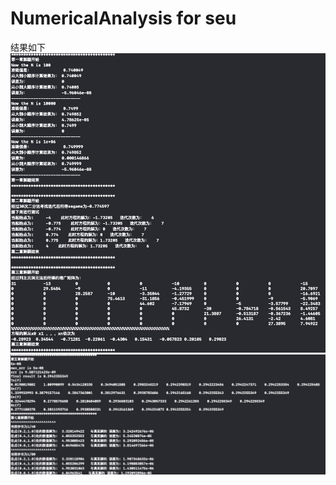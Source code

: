 # NumericalAnalysis for seu
结果如下
![Image of result](./pic/1.jpg)
![Image of result](./pic/chapter5and7.jpg)
